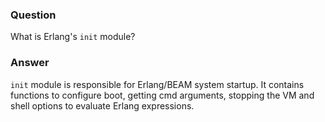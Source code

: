### Question
What is Erlang\'s `init` module?


### Answer
`init` module is responsible for Erlang/BEAM system startup. It contains
functions to configure boot, getting cmd arguments, stopping the VM and
shell options to evaluate Erlang expressions.


